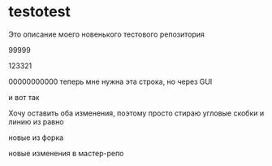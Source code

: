 # testotest

Это описание моего новенького тестового репозитория



99999

123321

00000000000
 теперь мне нужна эта строка, но через GUI

 
 и вот так
 
 
 Хочу оставить оба изменения, поэтому просто стираю угловые скобки и линию из равно

 новые из форка

 новые изменения в мастер-репо

